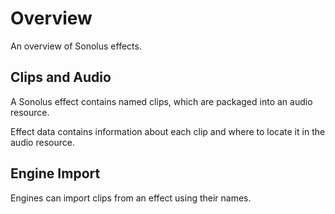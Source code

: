 # Overview

An overview of Sonolus effects.

## Clips and Audio

A Sonolus effect contains named clips, which are packaged into an audio resource.

Effect data contains information about each clip and where to locate it in the audio resource.

## Engine Import

Engines can import clips from an effect using their names.

